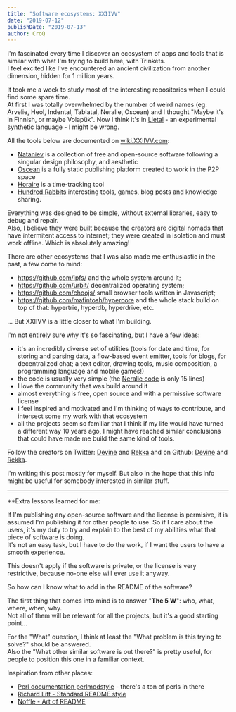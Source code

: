 ```yaml
---
title: "Software ecosystems: XXIIVV"
date: "2019-07-12"
publishDate: "2019-07-13"
author: CroQ
---
```


I'm fascinated every time I discover an ecosystem of apps and tools that is similar with what I'm trying to build here, with Trinkets.<br/>
I feel excited like I've encountered an ancient civilization from another dimension, hidden for 1 million years.

It took me a week to study most of the interesting repositories when I could find some spare time.<br/>
At first I was totally overwhelmed by the number of weird names (eg: Arvelie, Heol, Indental, Tablatal, Neralie, Oscean) and I thought "Maybe it's in Finnish, or maybe Volapük". Now I think it's in [Lietal](https://wiki.xxiivv.com/lietal) - an experimental synthetic language - I might be wrong.

All the tools below are documented on [wiki.XXIIVV.com](https://wiki.xxiivv.com):

- [Nataniev](https://wiki.xxiivv.com/nataniev) is a collection of free and open-source software following a singular design philosophy, and aesthetic
- [Oscean](https://wiki.xxiivv.com/oscean) is a fully static publishing platform created to work in the P2P space
- [Horaire](https://wiki.xxiivv.com/horaire) is a time-tracking tool
- [Hundred Rabbits](https://100r.co/pages/about.html) interesting tools, games, blog posts and knowledge sharing.

Everything was designed to be simple, without external libraries, easy to debug and repair.<br/>
Also, I believe they were built because the creators are digital nomads that have intermitent access to internet; they were created in isolation and must work offline.
Which is absolutely amazing!

There are other ecosystems that I was also made me enthusiastic in the past, a few come to mind:

* https://github.com/ipfs/ and the whole system around it;
* https://github.com/urbit/ decentralized operating system;
* https://github.com/choojs/ small browser tools written in Javascript;
* https://github.com/mafintosh/hypercore and the whole stack build on top of that: hypertrie, hyperdb, hyperdrive, etc.

... But XXIIVV is a little closer to what I'm building.

I'm not entirely sure why it's so fascinating, but I have a few ideas:

* it's an incredibly diverse set of utilities (tools for date and time, for storing and parsing data, a flow-based event emitter, tools for blogs, for decentralized chat; a text editor, drawing tools, music composition, a programming language and mobile games!)
* the code is usually very simple (the [Neralie code](https://github.com/XXIIVV/Oscean/blob/master/scripts/lib/neralie.js) is only 15 lines)
* I love the community that was build around it
* almost everything is free, open source and with a permissive software license
* I feel inspired and motivated and I'm thinking of ways to contribute, and intersect some my work with that ecosystem
* all the projects seem so familiar that I think if my life would have turned a different way 10 years ago, I might have reached similar conclusions that could have made me build the same kind of tools.


Follow the creators on Twitter: [<i class="fab fa-twitter"></i> Devine](https://twitter.com/neauoire) and [<i class="fab fa-twitter"></i> Rekka](https://twitter.com/RekkaBell)
and on Github: [<i class="fab fa-github"></i> Devine](https://github.com/neauoire) and [<i class="fab fa-github"></i> Rekka](https://github.com/rekkabell).

I'm writing this post mostly for myself. But also in the hope that this info might be useful for somebody interested in similar stuff.

-----

**Extra lessons learned for me:

If I'm publishing any open-source software and the license is permisive, it is assumed I'm publishing it for other people to use.
So if I care about the users, it's my duty to try and explain to the best of my abilities what that piece of software is doing.<br/>
It's not an easy task, but I have to do the work, if I want the users to have a smooth experience.

This doesn't apply if the software is private, or the license is very restrictive, because no-one else will ever use it anyway.

So how can I know what to add in the README of the software?

The first thing that comes into mind is to answer "**The 5 W**": who, what, where, when, why.<br/>
Not all of them will be relevant for all the projects, but it's a good starting point...

For the "What" question, I think at least the "What problem is this trying to solve?" should be answered.<br/>
Also the "What other similar software is out there?" is pretty useful, for people to position this one in a familiar context.

Inspiration from other places:

* [Perl documentation perlmodstyle](https://perldoc.perl.org/5.30.0/perlmodstyle.html) - there's a ton of perls in there
* [Richard Litt - Standard README style](https://github.com/RichardLitt/standard-readme)
* [Noffle - Art of README](https://github.com/noffle/art-of-readme)
